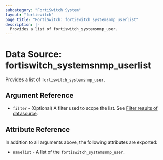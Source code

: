 ```yaml
---
subcategory: "FortiSwitch System"
layout: "fortiswitch"
page_title: "FortiSwitch: fortiswitch_systemsnmp_userlist"
description: |-
  Provides a list of fortiswitch_systemsnmp_user.
---
```


# Data Source: fortiswitch_systemsnmp_userlist
Provides a list of `fortiswitch_systemsnmp_user`.

## Argument Reference

* `filter` - (Optional) A filter used to scope the list. See [Filter results of datasource](https://registry.terraform.io/providers/fortinetdev/fortiswitch/latest/docs/guides/fgt_filter).

## Attribute Reference

In addition to all arguments above, the following attributes are exported:

* `namelist` -  A list of the `fortiswitch_systemsnmp_user`.

